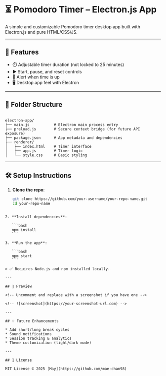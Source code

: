 # ⏳ Pomodoro Timer – Electron.js App

A simple and customizable Pomodoro timer desktop app built with Electron.js and pure HTML/CSS/JS.

---

## 🚀 Features

- ⏱️ Adjustable timer duration (not locked to 25 minutes)
- ▶️ Start, pause, and reset controls
- 🔔 Alert when time is up
- 🖥️ Desktop app feel with Electron

---

## 📁 Folder Structure

```

electron-app/
├── main.js           # Electron main process entry
├── preload.js        # Secure context bridge (for future API exposure)
├── package.json      # App metadata and dependencies
├── renderer/
│   ├── index.html    # Timer interface
│   ├── app.js        # Timer logic
│   └── style.css     # Basic styling

````

---

## 🛠️ Setup Instructions

1. **Clone the repo**:
   ```bash
   git clone https://github.com/your-username/your-repo-name.git
   cd your-repo-name
````

2. **Install dependencies**:

   ```bash
   npm install
   ```

3. **Run the app**:

   ```bash
   npm start
   ```

> ✅ Requires Node.js and npm installed locally.

---

## 📸 Preview

<!-- Uncomment and replace with a screenshot if you have one -->

<!-- ![screenshot](https://your-screenshot-url.com) -->

---

## 💡 Future Enhancements

* Add short/long break cycles
* Sound notifications
* Session tracking & analytics
* Theme customization (light/dark mode)

---

## 📃 License

MIT License © 2025 [May](https://github.com/mae-chan98)
